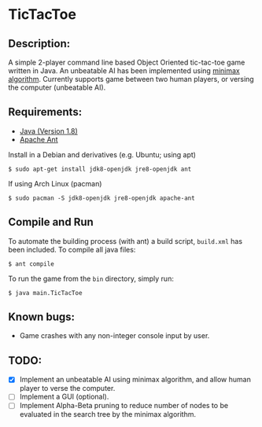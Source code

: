 # TicTacToe

## Description:
A simple 2-player command line based Object Oriented tic-tac-toe game written in Java. An unbeatable AI has been implemented using [minimax algorithm](https://en.wikipedia.org/wiki/Minimax).
Currently supports game between two human players, or versing the computer (unbeatable AI).

## Requirements:
* [Java (Version 1.8)](http://www.oracle.com/technetwork/java/javase/downloads/jre8-downloads-2133155.html)
* [Apache Ant](http://ant.apache.org/)

Install in a Debian and derivatives (e.g. Ubuntu; using apt)
```
$ sudo apt-get install jdk8-openjdk jre8-openjdk ant
```
If using Arch Linux (pacman)
```
$ sudo pacman -S jdk8-openjdk jre8-openjdk apache-ant
```

## Compile and Run
To automate the building process (with ant) a build script, ```build.xml``` has been included. To compile all java files:
```
$ ant compile
```
To run the game from the ```bin``` directory, simply run: 
```
$ java main.TicTacToe
```

## Known bugs:
* Game crashes with any non-integer console input by user. 

## TODO:
- [X] Implement an unbeatable AI using minimax algorithm, and allow human player to verse the computer. 
- [ ] Implement a GUI (optional).
- [ ] Implement Alpha-Beta pruning to reduce number of nodes to be evaluated in the search tree by the minimax algorithm.